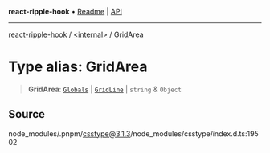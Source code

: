 **react-ripple-hook** • [Readme](../../README.md) \| [API](../../globals.md)

***

[react-ripple-hook](../../README.md) / [\<internal\>](../README.md) / GridArea

# Type alias: GridArea

> **GridArea**: [`Globals`](Globals.md) \| [`GridLine`](GridLine.md) \| `string` & `Object`

## Source

node\_modules/.pnpm/csstype@3.1.3/node\_modules/csstype/index.d.ts:19502
